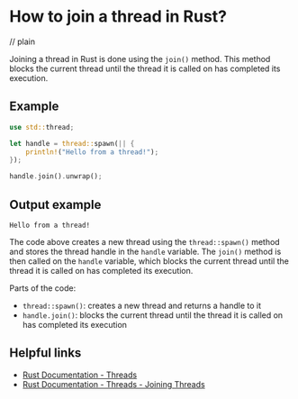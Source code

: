 # How to join a thread in Rust?
// plain

Joining a thread in Rust is done using the `join()` method. This method blocks the current thread until the thread it is called on has completed its execution.

## Example

```rust
use std::thread;

let handle = thread::spawn(|| {
    println!("Hello from a thread!");
});

handle.join().unwrap();
```

## Output example

```
Hello from a thread!
```

The code above creates a new thread using the `thread::spawn()` method and stores the thread handle in the `handle` variable. The `join()` method is then called on the `handle` variable, which blocks the current thread until the thread it is called on has completed its execution.

Parts of the code:
- `thread::spawn()`: creates a new thread and returns a handle to it
- `handle.join()`: blocks the current thread until the thread it is called on has completed its execution

## Helpful links
- [Rust Documentation - Threads](https://doc.rust-lang.org/book/ch16-02-threads.html)
- [Rust Documentation - Threads - Joining Threads](https://doc.rust-lang.org/book/ch16-02-threads.html#joining-threads)